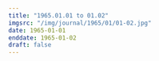 ```yaml
---
title: "1965.01.01 to 01.02"
imgsrc: "/img/journal/1965/01/01-02.jpg"
date: 1965-01-01
enddate: 1965-01-02
draft: false
---
```


<!-- fix pre-formatted input -->
